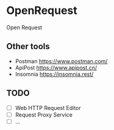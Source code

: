 # OpenRequest
Open Request

## Other tools

- Postman https://www.postman.com/
- ApiPost https://www.apipost.cn/
- Insomnia https://insomnia.rest/

## TODO

- [ ] Web HTTP Request Editor
- [ ] Request Proxy Service
- [ ] ...
